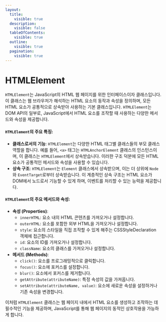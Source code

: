 ```yaml
---
layout:
  title:
    visible: true
  description:
    visible: false
  tableOfContents:
    visible: true
  outline:
    visible: true
  pagination:
    visible: true
---
```


# HTMLElement

`HTMLElement`는 JavaScript의 HTML 웹 페이지를 위한 인터페이스이자 클래스입니다. 이 클래스는 웹 브라우저가 해석하는 HTML 요소의 동작과 속성을 정의하며, 모든 HTML 요소가 공통적으로 상속받아 사용하는 기본 클래스입니다. `HTMLElement`는 DOM API의 일부로, JavaScript에서 HTML 요소를 조작할 때 사용하는 다양한 메서드와 속성을 제공합니다.

#### `HTMLElement`의 주요 특징:

* **클래스로서의 기능**: `HTMLElement`는 다양한 HTML 태그별 클래스들의 부모 클래스 역할을 합니다. 예를 들어, `<a>` 태그는 `HTMLAnchorElement` 클래스의 인스턴스이며, 이 클래스는 `HTMLElement`에서 상속받습니다. 이러한 구조 덕분에 모든 HTML 요소가 공통적인 메서드와 속성을 사용할 수 있습니다.
* **상속 구조**: `HTMLElement`는 `Element` 클래스에서 상속받으며, 이는 더 상위에 `Node`와 `EventTarget`로부터 상속받습니다. 이 계층적인 상속 구조는 HTML 요소가 DOM에서 노드로서 기능할 수 있게 하며, 이벤트를 처리할 수 있는 능력을 제공합니다.

#### `HTMLElement`의 주요 메서드와 속성:

* **속성 (Properties)**:
  * `innerHTML`: 요소 내의 HTML 콘텐츠를 가져오거나 설정합니다.
  * `outerHTML`: 요소를 포함한 외부 HTML을 가져오거나 설정합니다.
  * `style`: 요소의 스타일을 직접 조작할 수 있게 해주는 CSSStyleDeclaration 객체에 접근합니다.
  * `id`: 요소의 ID를 가져오거나 설정합니다.
  * `className`: 요소의 클래스를 가져오거나 설정합니다.
* **메서드 (Methods)**:
  * `click()`: 요소를 프로그래밍적으로 클릭합니다.
  * `focus()`: 요소에 포커스를 설정합니다.
  * `blur()`: 요소에서 포커스를 제거합니다.
  * `getAttribute(attributeName)`: 특정 속성의 값을 가져옵니다.
  * `setAttribute(attributeName, value)`: 요소에 새로운 속성을 설정하거나 기존 속성을 변경합니다.

이처럼 `HTMLElement` 클래스는 웹 페이지 내에서 HTML 요소를 생성하고 조작하는 데 필수적인 기능을 제공하며, JavaScript를 통해 웹 페이지의 동적인 상호작용을 가능하게 합니다.
